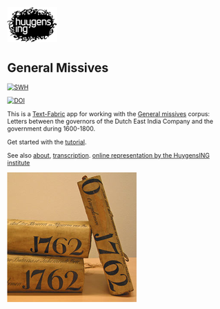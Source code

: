 ![logo](code/static/logo.png)

# General Missives

[![SWH](https://archive.softwareheritage.org/badge/origin/https://github.com/annotation/app-missieven/)](https://archive.softwareheritage.org/browse/origin/?origin_url=https://github.com/annotation/app-missieven)

[![DOI](https://zenodo.org/badge/303635124.svg)](https://zenodo.org/badge/latestdoi/303635124)

This is a
[Text-Fabric](https://github.com/annotation/text-fabric) app
for working with the
[General missives](https://github.com/Dans-labs/clariah-gm) corpus:
Letters between the governors of the Dutch East India Company and the government during 1600-1800.

Get started with the
[tutorial](https://nbviewer.jupyter.org/github/annotation/tutorials/blob/master/missieven/start.ipynb).

See also
[about](https://github.com/Dans-labs/clariah-gm),
[transcription](https://github.com/Nino-cunei/tfFromAtf/blob/master/docs/transcription.md).
[online representation by the HuygensING institute](http://resources.huygens.knaw.nl/retroboeken/generalemissiven/#page=0&accessor=toc&view=homePane)

![logo](images/logo.png)

